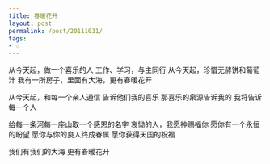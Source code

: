 ```yaml
---
title: 春暖花开
layout: post
permalink: /post/20111031/
tags:
- ☆
---
```


从今天起，做一个喜乐的人
工作、学习，与主同行
从今天起，珍惜无酵饼和葡萄汁
我有一所房子，里面有大海，更有春暖花开

从今天起，和每一个亲人通信
告诉他们我的喜乐
那喜乐的泉源告诉我的
我将告诉每一个人

给每一条河每一座山取一个感恩的名字
哀恸的人，我愿神赐福你
愿你有一个永恒的盼望
愿你与你的良人终成眷属
愿你获得天国的祝福

我们有我们的大海
更有春暖花开
